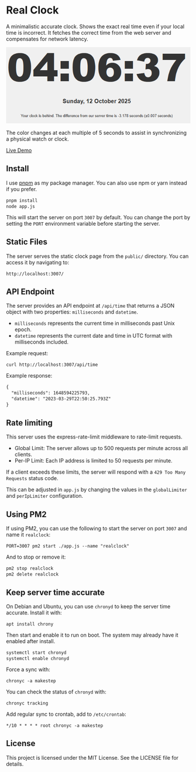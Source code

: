 # Real Clock

A minimalistic accurate clock. Shows the exact real time even if your local time is incorrect. It fetches the correct time from the web server and compensates for network latency.

![screenshot](./screenshot.png)

The color changes at each multiple of 5 seconds to assist in synchronizing a physical watch or clock.

[Live Demo](https://time.gock.net/)

## Install

I use [pnpm](https://pnpm.io/) as my package manager. You can also use npm or yarn instead if you prefer.

    pnpm install
    node app.js

This will start the server on port `3007` by default. You can change the port by setting the `PORT` environment variable before starting the server.

## Static Files

The server serves the static clock page from the `public/` directory. You can access it by navigating to:

    http://localhost:3007/

## API Endpoint

The server provides an API endpoint at `/api/time` that returns a JSON object with two properties: `milliseconds` and `datetime`.

- `milliseconds` represents the current time in milliseconds past Unix epoch.
- `datetime` represents the current date and time in UTC format with milliseconds included.

Example request:

    curl http://localhost:3007/api/time

Example response:

    {
      "milliseconds": 1648594225793,
      "datetime": "2023-03-29T22:50:25.793Z"
    }

## Rate limiting

This server uses the express-rate-limit middleware to rate-limit requests.

- Global Limit: The server allows up to 500 requests per minute across all clients.
- Per-IP Limit: Each IP address is limited to 50 requests per minute.

If a client exceeds these limits, the server will respond with a `429 Too Many Requests` status code.

This can be adjusted in `app.js` by changing the values in the `globalLimiter` and `perIpLimiter` configuration.

## Using PM2

If using PM2, you can use the following to start the server on port `3007` and name it `realclock`:

    PORT=3007 pm2 start ./app.js --name "realclock"

And to stop or remove it:

    pm2 stop realclock
    pm2 delete realclock

## Keep server time accurate

On Debian and Ubuntu, you can use `chronyd` to keep the server time accurate. Install it with:

    apt install chrony

Then start and enable it to run on boot. The system may already have it enabled after install.

    systemctl start chronyd
    systemctl enable chronyd

Force a sync with:

    chronyc -a makestep

You can check the status of `chronyd` with:

    chronyc tracking

Add regular sync to crontab, add to `/etc/crontab`:

    */10 * * * * root chronyc -a makestep

## License

This project is licensed under the MIT License. See the LICENSE file for details.
